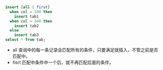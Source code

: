 ```sql
insert [all | first] 
  when col > 100 then 
    insert tab1
  when col > 300 then 
    insert tab2
  else
    insert tab3
select * from tab;
```
- all 查询中的每一条记录会匹配所有的条件，只要满足就插入，不管之前是否匹配中。
- fisrt 匹配中条件中一个后，就不再匹配后面的条件。

